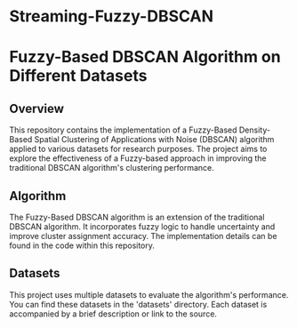 # Streaming-Fuzzy-DBSCAN
# Fuzzy-Based DBSCAN Algorithm on Different Datasets

## Overview

This repository contains the implementation of a Fuzzy-Based Density-Based Spatial Clustering of Applications with Noise (DBSCAN) algorithm applied to various datasets for research purposes. The project aims to explore the effectiveness of a Fuzzy-based approach in improving the traditional DBSCAN algorithm's clustering performance.

## Algorithm

The Fuzzy-Based DBSCAN algorithm is an extension of the traditional DBSCAN algorithm. It incorporates fuzzy logic to handle uncertainty and improve cluster assignment accuracy. The implementation details can be found in the code within this repository.

## Datasets

This project uses multiple datasets to evaluate the algorithm's performance. You can find these datasets in the 'datasets' directory. Each dataset is accompanied by a brief description or link to the source.
